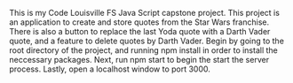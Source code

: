 This is my Code Louisville FS Java Script capstone project. This project is an application to create and store quotes from the Star Wars franchise. There is also a button to replace the last Yoda quote with a Darth Vader quote, and a feature to delete quotes by Darth Vader. Begin by going to the root directory of the project, and running npm install in order to install the neccessary packages. Next, run npm start to begin the start the server process. Lastly, open a localhost window to port 3000.
